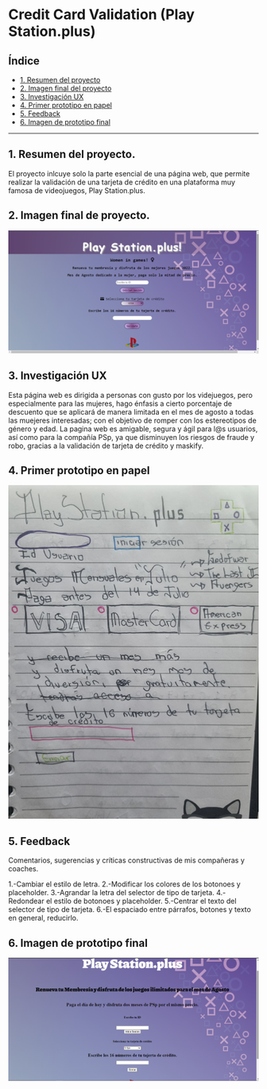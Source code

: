 # Credit Card Validation (Play Station.plus)

## Índice


* [1. Resumen del proyecto](#1-resumen-del-proyecto)
* [2. Imagen final del proyecto](#2-imagen-final-del-proyecto)
* [3. Investigación UX](#3-investigación-UX)
* [4. Primer prototipo en papel](#4-prototipo-en-papel)
* [5. Feedback](#5-feedback)
* [6. Imagen de prototipo final](#6-imagen-de-prototipo-final)

***

## 1. Resumen del proyecto.

El proyecto inlcuye solo la parte esencial de una página web, que permite realizar la validación de una tarjeta de crédito en una plataforma muy famosa de videojuegos, Play Station.plus.

## 2. Imagen final de proyecto.

![Imagen final del proyecto](https://github.com/Janeth2nd/CDMX013-card-validation/blob/codeReadme/img/imgfinalpsp.png)

## 3. Investigación UX

Esta página web es dirigida a personas con gusto por los videjuegos, pero especialmente para las mujeres, hago énfasis a cierto porcentaje de descuento que se aplicará de manera limitada en el mes de agosto a todas las muejeres interesadas; con el objetivo de romper con los estereotipos de género y edad. La pagina web es amigable, segura y ágil para l@s usuarios, así como para la compañía PSp, ya que disminuyen los riesgos de fraude y robo, gracias a la validación de tarjeta de crédito y maskify.

## 4. Primer prototipo en papel

![Imagen final del proyecto](https://github.com/Janeth2nd/CDMX013-card-validation/blob/codeReadme/img/1erprotopapel.jpg)

## 5. Feedback

Comentarios, sugerencias y críticas constructivas de mis compañeras y coaches.

1.-Cambiar el estilo de letra. 
2.-Modificar los colores de los botonoes y placeholder.
3.-Agrandar la letra del selector de tipo de tarjeta.
4.-Redondear el estilo de botonoes y placeholder.
5.-Centrar el texto del selector de tipo de tarjeta.
6.-El espaciado entre párrafos, botones y texto en general, reducirlo.

## 6. Imagen de prototipo final

![Imagen final del prototipo](https://github.com/Janeth2nd/CDMX013-card-validation/blob/codeReadme/img/protofinal.png)
